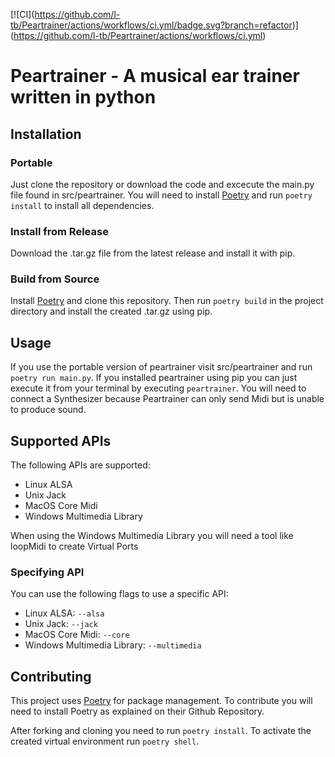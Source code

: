 \[!\[CI\](<https://github.com/l-tb/Peartrainer/actions/workflows/ci.yml/badge.svg?branch=refactor>)\](<https://github.com/l-tb/Peartrainer/actions/workflows/ci.yml>)

# Peartrainer - A musical ear trainer written in python

## Installation

### Portable

Just clone the repository or download the code and excecute the main.py
file found in src/peartrainer. You will need to install
[Poetry](https://github.com/python-poetry/poetry) and run
`poetry install` to install all dependencies.

### Install from Release

Download the .tar.gz file from the latest release and install it with
pip.

### Build from Source

Install [Poetry](https://github.com/python-poetry/poetry) and clone this
repository. Then run `poetry build` in the project directory and install
the created .tar.gz using pip.

## Usage

If you use the portable version of peartrainer visit src/peartrainer and
run `poetry run main.py`. If you installed peartrainer using pip you can
just execute it from your terminal by executing `peartrainer`. You will
need to connect a Synthesizer because Peartrainer can only send Midi but
is unable to produce sound.

## Supported APIs

The following APIs are supported:

-   Linux ALSA
-   Unix Jack
-   MacOS Core Midi
-   Windows Multimedia Library

When using the Windows Multimedia Library you will need a tool like
loopMidi to create Virtual Ports

### Specifying API

You can use the following flags to use a specific API:

-   Linux ALSA: `--alsa`
-   Unix Jack: `--jack`
-   MacOS Core Midi: `--core`
-   Windows Multimedia Library: `--multimedia`

## Contributing

This project uses [Poetry](https://github.com/python-poetry/poetry) for
package management. To contribute you will need to install Poetry as
explained on their Github Repository.

After forking and cloning you need to run `poetry install`. To activate
the created virtual environment run `poetry shell`.
